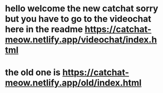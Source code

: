 # hello welcome the new catchat sorry but you have to go to the videochat here in the readme https://catchat-meow.netlify.app/videochat/index.html

# the old one is  https://catchat-meow.netlify.app/old/index.html
